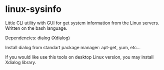 linux-sysinfo
=============

Little CLI utility with GUI for get system information from the Linux servers. Written on the bash language.

Dependencies: dialog (Xdialog)

Install dialog from standart package manager: apt-get, yum, etc...

If you would like use this tools on desktop Linux version, you may install Xdialog library.
